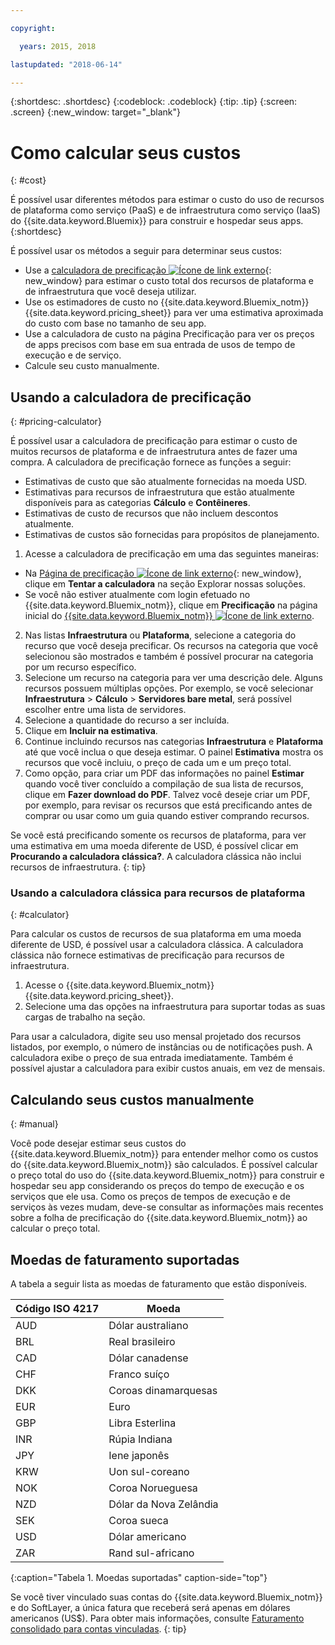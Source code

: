 ```yaml
---

copyright:

  years: 2015, 2018

lastupdated: "2018-06-14"

---
```


{:shortdesc: .shortdesc}
{:codeblock: .codeblock}
{:tip: .tip}
{:screen: .screen}
{:new_window: target="_blank"}

# Como calcular seus custos
{: #cost}

É possível usar diferentes métodos para estimar o custo do uso de recursos de
plataforma como serviço (PaaS) e de infraestrutura como serviço (IaaS) do {{site.data.keyword.Bluemix}} para construir e hospedar seus
apps.
{:shortdesc}

É possível usar os métodos a seguir para determinar seus custos:
* Use a [calculadora de precificação
![Ícone de link externo](../icons/launch-glyph.svg)](https://console.bluemix.net/pricing/){: new_window} para
estimar o custo total dos recursos de plataforma e de infraestrutura que você deseja utilizar.
* Use os estimadores de custo no {{site.data.keyword.Bluemix_notm}}
{{site.data.keyword.pricing_sheet}} para ver uma estimativa aproximada do custo com base no tamanho de
seu app.
* Use a calculadora de custo na página Precificação para ver os preços de apps precisos com base em sua
entrada de usos de tempo de execução e de serviço.
* Calcule seu custo manualmente.

## Usando a calculadora de precificação
{: #pricing-calculator}

É possível usar a calculadora de precificação para estimar o custo de muitos recursos de plataforma e
de infraestrutura antes de fazer uma compra.
A calculadora de precificação fornece as funções a seguir:
  * Estimativas de custo que são atualmente fornecidas na moeda USD.
  * Estimativas para recursos de infraestrutura que estão atualmente disponíveis para as
categorias **Cálculo** e **Contêineres**.
  * Estimativas de custo de recursos que não incluem descontos atualmente.
  * Estimativas de custos são fornecidas para propósitos de planejamento.

1. Acesse a calculadora de precificação em uma das seguintes maneiras:
  * Na [Página de precificação
![Ícone de link externo](../icons/launch-glyph.svg)](https://www.ibm.com/cloud/pricing){: new_window}, clique
em **Tentar a calculadora** na seção Explorar nossas soluções.
  * Se você não estiver atualmente com login efetuado no {{site.data.keyword.Bluemix_notm}},
clique em **Precificação** na página inicial do
[{{site.data.keyword.Bluemix_notm}}
![Ícone de link externo](../icons/launch-glyph.svg)](https://console.bluemix.net/).
2. Nas listas **Infraestrutura** ou **Plataforma**, selecione a
categoria do recurso que você deseja precificar. Os recursos na categoria que você selecionou são mostrados e
também é possível procurar na categoria por um recurso específico.
3. Selecione um recurso na categoria para ver uma descrição dele. Alguns recursos possuem múltiplas opções. Por exemplo, se você selecionar **Infraestrutura** > **Cálculo** > **Servidores bare metal**, será possível escolher entre uma lista de servidores.
4. Selecione a quantidade do recurso a ser incluída.
5. Clique em **Incluir na estimativa**.
6. Continue incluindo recursos nas categorias **Infraestrutura** e **Plataforma** até que você inclua o que deseja estimar. O painel **Estimativa** mostra os recursos que você incluiu, o preço de cada um e um preço total.
7. Como opção, para criar um PDF das informações no painel **Estimar** quando você tiver concluído a compilação de sua lista de recursos, clique em **Fazer download do PDF**. Talvez você deseje criar um PDF, por exemplo, para revisar os recursos que está precificando antes de comprar ou usar como um guia quando estiver comprando recursos.


Se você está precificando somente os recursos de plataforma, para ver uma estimativa em uma moeda diferente de USD, é possível clicar em **Procurando a calculadora clássica?**. A calculadora clássica não inclui recursos de infraestrutura.
{: tip}

### Usando a calculadora clássica para recursos de plataforma
{: #calculator}

Para calcular os custos de recursos de sua plataforma em uma moeda diferente de USD, é possível usar a
calculadora clássica. A calculadora clássica não fornece estimativas de precificação para recursos de
infraestrutura.

1. Acesse o {{site.data.keyword.Bluemix_notm}} {{site.data.keyword.pricing_sheet}}.
2. Selecione uma das opções na infraestrutura para suportar todas as suas cargas de trabalho na seção.

Para usar a calculadora, digite seu uso mensal projetado dos recursos listados, por exemplo, o número de instâncias ou de notificações push. A calculadora exibe o preço de sua entrada imediatamente. Também é possível ajustar a calculadora para exibir custos anuais, em vez de mensais.

## Calculando seus custos manualmente
{: #manual}

Você pode desejar estimar seus custos do {{site.data.keyword.Bluemix_notm}} para entender melhor como os custos do {{site.data.keyword.Bluemix_notm}} são calculados. É possível calcular o preço total do uso do {{site.data.keyword.Bluemix_notm}} para construir e hospedar seu app considerando os preços do tempo de execução e os serviços que ele usa. Como os preços de tempos de execução e de serviços às vezes mudam, deve-se consultar as informações
mais recentes sobre a folha de precificação do {{site.data.keyword.Bluemix_notm}} ao
calcular o preço total.

## Moedas de faturamento suportadas

A tabela a seguir lista as moedas de faturamento que estão disponíveis.

|Código ISO 4217| Moeda|
|-------------|---------|
|AUD |	  Dólar australiano|
|BRL |	  Real brasileiro|
|CAD |	  Dólar canadense|
|CHF |	  Franco suíço|
|DKK |	  Coroas dinamarquesas|
|EUR |	  Euro|
|GBP |	  Libra Esterlina|
|INR |	  Rúpia Indiana|
|JPY |	  Iene japonês|
|KRW |	  Uon sul-coreano|
|NOK |	  Coroa Norueguesa|
|NZD |	  Dólar da Nova Zelândia|
|SEK |	  Coroa sueca|
|USD |    Dólar americano|
|ZAR |	  Rand sul-africano|
{:caption="Tabela 1. Moedas suportadas" caption-side="top"}

Se você tiver vinculado suas contas do {{site.data.keyword.Bluemix_notm}} e do SoftLayer, a única fatura que receberá será apenas em dólares americanos (US$). Para obter mais informações, consulte [Faturamento consolidado para contas vinculadas](/docs/account/linking_accounts.html).
{: tip}
